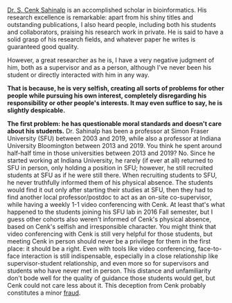 [Dr. S. Cenk Sahinalp](https://ccr.cancer.gov/staff-directory/s-cenk-sahinalp) is an accomplished scholar in bioinformatics. His research excellence is remarkable: apart from his shiny titles and outstanding publications, I also heard people, including both his students and collaborators, praising his research work in private. He is said to have a solid grasp of his research fields, and whatever paper he writes is guaranteed good quality.

However, a great researcher as he is, I have a very negative judgment of him, both as a supervisor and as a person, although I've never been his student or directly interacted with him in any way.

**That is because, he is very selfish, creating all sorts of problems for other people while pursuing his own interest, completely disregarding his responsibility or other people's interests. It may even suffice to say, he is slightly despicable.**

**The first problem: he has questionable moral standards and doesn't care about his students.** Dr. Sahinalp has been a professor at Simon Fraser University (SFU) between 2003 and 2019, while also a professor at Indiana University Bloomington between 2013 and 2019. You think he spent around half-half time in those universities between 2013 and 2019? No. Since he started working at Indiana University, he rarely (if ever at all) returned to SFU in person, only holding a position in SFU; however, he still recruited students at SFU as if he were still there. When recruiting students to SFU, he never truthfully informed them of his physical absence. The students would find it out only after starting their studies at SFU, then they had to find another local professor/postdoc to act as an on-site co-supervisor, while having a weekly 1-1 video conferencing with Cenk. At least that's what happened to the students joining his SFU lab in 2016 Fall semester, but I guess other cohorts also weren't informed of Cenk's physical absence, based on Cenk's selfish and irresponsible character. You might think that video conferencing with Cenk is still very helpful for those students, but meeting Cenk in person should never be a privilege for them in the first place: it should be a right. Even with tools like video conferencing, face-to-face interaction is still indispensable, especially in a close relationship like supervisor-student relationship, and even more so for supervisors and students who have never met in person. This distance and unfamiliarity don't bode well for the quality of guidance those students would get, but Cenk could not care less about it. This deception from Cenk probably constitutes a minor [fraud](https://laws-lois.justice.gc.ca/eng/acts/c-46/section-380.html).
